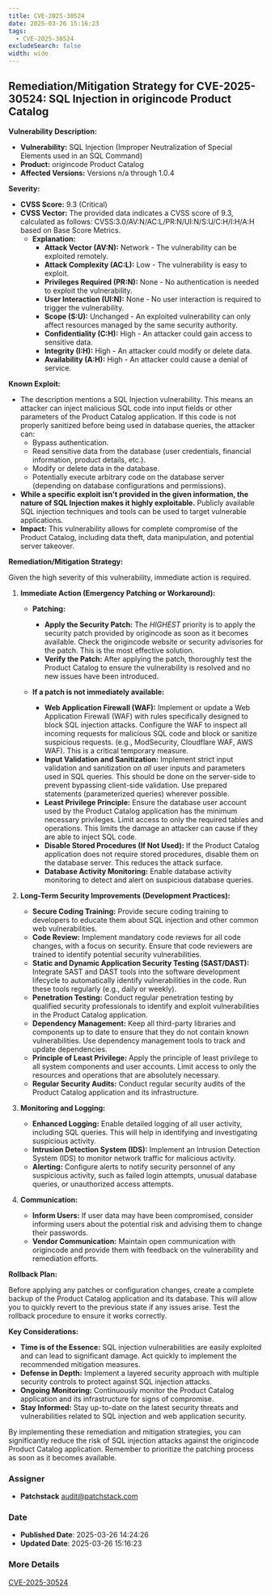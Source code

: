 ```yaml
---
title: CVE-2025-30524
date: 2025-03-26 15:16:23
tags:
  - CVE-2025-30524
excludeSearch: false
width: wide
---
```


## Remediation/Mitigation Strategy for CVE-2025-30524: SQL Injection in origincode Product Catalog

**Vulnerability Description:**

*   **Vulnerability:** SQL Injection (Improper Neutralization of Special Elements used in an SQL Command)
*   **Product:** origincode Product Catalog
*   **Affected Versions:** Versions n/a through 1.0.4

**Severity:**

*   **CVSS Score:** 9.3 (Critical)
*   **CVSS Vector:**  The provided data indicates a CVSS score of 9.3, calculated as follows: CVSS:3.0/AV:N/AC:L/PR:N/UI:N/S:U/C:H/I:H/A:H based on Base Score Metrics.
    *   **Explanation:**
        *   **Attack Vector (AV:N):** Network - The vulnerability can be exploited remotely.
        *   **Attack Complexity (AC:L):** Low - The vulnerability is easy to exploit.
        *   **Privileges Required (PR:N):** None - No authentication is needed to exploit the vulnerability.
        *   **User Interaction (UI:N):** None - No user interaction is required to trigger the vulnerability.
        *   **Scope (S:U):** Unchanged - An exploited vulnerability can only affect resources managed by the same security authority.
        *   **Confidentiality (C:H):** High -  An attacker could gain access to sensitive data.
        *   **Integrity (I:H):** High - An attacker could modify or delete data.
        *   **Availability (A:H):** High - An attacker could cause a denial of service.

**Known Exploit:**

*   The description mentions a SQL Injection vulnerability.  This means an attacker can inject malicious SQL code into input fields or other parameters of the Product Catalog application. If this code is not properly sanitized before being used in database queries, the attacker can:
    *   Bypass authentication.
    *   Read sensitive data from the database (user credentials, financial information, product details, etc.).
    *   Modify or delete data in the database.
    *   Potentially execute arbitrary code on the database server (depending on database configurations and permissions).
*   **While a specific exploit isn't provided in the given information, the nature of SQL Injection makes it highly exploitable.**  Publicly available SQL injection techniques and tools can be used to target vulnerable applications.
*   **Impact:** This vulnerability allows for complete compromise of the Product Catalog, including data theft, data manipulation, and potential server takeover.

**Remediation/Mitigation Strategy:**

Given the high severity of this vulnerability, immediate action is required.

1.  **Immediate Action (Emergency Patching or Workaround):**
    *   **Patching:**
        *   **Apply the Security Patch:**  The *HIGHEST* priority is to apply the security patch provided by origincode as soon as it becomes available.  Check the origincode website or security advisories for the patch.  This is the most effective solution.
        *   **Verify the Patch:**  After applying the patch, thoroughly test the Product Catalog to ensure the vulnerability is resolved and no new issues have been introduced.

    *   **If a patch is not immediately available:**
        *   **Web Application Firewall (WAF):**  Implement or update a Web Application Firewall (WAF) with rules specifically designed to block SQL injection attacks. Configure the WAF to inspect all incoming requests for malicious SQL code and block or sanitize suspicious requests. (e.g., ModSecurity, Cloudflare WAF, AWS WAF).  This is a critical temporary measure.
        *   **Input Validation and Sanitization:**  Implement strict input validation and sanitization on *all* user inputs and parameters used in SQL queries.  This should be done on the server-side to prevent bypassing client-side validation.  Use prepared statements (parameterized queries) wherever possible.
        *   **Least Privilege Principle:** Ensure the database user account used by the Product Catalog application has the minimum necessary privileges. Limit access to only the required tables and operations. This limits the damage an attacker can cause if they are able to inject SQL code.
        *   **Disable Stored Procedures (If Not Used):** If the Product Catalog application does not require stored procedures, disable them on the database server. This reduces the attack surface.
        *   **Database Activity Monitoring:**  Enable database activity monitoring to detect and alert on suspicious database queries.

2.  **Long-Term Security Improvements (Development Practices):**

    *   **Secure Coding Training:**  Provide secure coding training to developers to educate them about SQL injection and other common web vulnerabilities.
    *   **Code Review:**  Implement mandatory code reviews for all code changes, with a focus on security. Ensure that code reviewers are trained to identify potential security vulnerabilities.
    *   **Static and Dynamic Application Security Testing (SAST/DAST):**  Integrate SAST and DAST tools into the software development lifecycle to automatically identify vulnerabilities in the code.  Run these tools regularly (e.g., daily or weekly).
    *   **Penetration Testing:**  Conduct regular penetration testing by qualified security professionals to identify and exploit vulnerabilities in the Product Catalog application.
    *   **Dependency Management:**  Keep all third-party libraries and components up to date to ensure that they do not contain known vulnerabilities.  Use dependency management tools to track and update dependencies.
    *   **Principle of Least Privilege:**  Apply the principle of least privilege to all system components and user accounts. Limit access to only the resources and operations that are absolutely necessary.
    *   **Regular Security Audits:** Conduct regular security audits of the Product Catalog application and its infrastructure.

3.  **Monitoring and Logging:**

    *   **Enhanced Logging:**  Enable detailed logging of all user activity, including SQL queries.  This will help in identifying and investigating suspicious activity.
    *   **Intrusion Detection System (IDS):**  Implement an Intrusion Detection System (IDS) to monitor network traffic for malicious activity.
    *   **Alerting:**  Configure alerts to notify security personnel of any suspicious activity, such as failed login attempts, unusual database queries, or unauthorized access attempts.

4.  **Communication:**

    *   **Inform Users:** If user data may have been compromised, consider informing users about the potential risk and advising them to change their passwords.
    *   **Vendor Communication:** Maintain open communication with origincode and provide them with feedback on the vulnerability and remediation efforts.

**Rollback Plan:**

Before applying any patches or configuration changes, create a complete backup of the Product Catalog application and its database. This will allow you to quickly revert to the previous state if any issues arise.  Test the rollback procedure to ensure it works correctly.

**Key Considerations:**

*   **Time is of the Essence:** SQL injection vulnerabilities are easily exploited and can lead to significant damage.  Act quickly to implement the recommended mitigation measures.
*   **Defense in Depth:**  Implement a layered security approach with multiple security controls to protect against SQL injection attacks.
*   **Ongoing Monitoring:**  Continuously monitor the Product Catalog application and its infrastructure for signs of compromise.
*   **Stay Informed:**  Stay up-to-date on the latest security threats and vulnerabilities related to SQL injection and web application security.

By implementing these remediation and mitigation strategies, you can significantly reduce the risk of SQL injection attacks against the origincode Product Catalog application. Remember to prioritize the patching process as soon as it becomes available.

### Assigner
- **Patchstack** <audit@patchstack.com>

### Date
- **Published Date**: 2025-03-26 14:24:26
- **Updated Date**: 2025-03-26 15:16:23

### More Details
[CVE-2025-30524](https://www.cvedetails.com/cve/CVE-2025-30524)